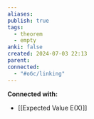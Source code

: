 ```yaml
---
aliases: 
publish: true
tags:
  - theorem
  - empty
anki: false
created: 2024-07-03 22:13
parent: 
connected:
  - "#обс/linking"
---
```

















**Connected with:**
- [[Expected Value E(X)]]

